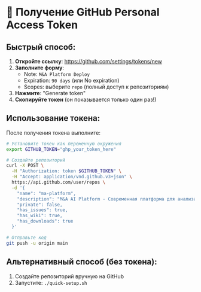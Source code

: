 # 🔑 Получение GitHub Personal Access Token

## Быстрый способ:

1. **Откройте ссылку**: https://github.com/settings/tokens/new
2. **Заполните форму**:
   - Note: `M&A Platform Deploy`
   - Expiration: `90 days` (или No expiration)
   - Scopes: выберите `repo` (полный доступ к репозиториям)
3. **Нажмите**: "Generate token"
4. **Скопируйте токен** (он показывается только один раз!)

## Использование токена:

После получения токена выполните:

```bash
# Установите токен как переменную окружения
export GITHUB_TOKEN="ghp_your_token_here"

# Создайте репозиторий
curl -X POST \
  -H "Authorization: token $GITHUB_TOKEN" \
  -H "Accept: application/vnd.github.v3+json" \
  https://api.github.com/user/repos \
  -d '{
    "name": "ma-platform",
    "description": "M&A AI Platform - Современная платформа для анализа и управления M&A сделками",
    "private": false,
    "has_issues": true,
    "has_wiki": true,
    "has_downloads": true
  }'

# Отправьте код
git push -u origin main
```

## Альтернативный способ (без токена):

1. Создайте репозиторий вручную на GitHub
2. Запустите: `./quick-setup.sh` 
